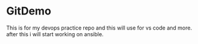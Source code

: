 # GitDemo
This is for my devops practice repo and this will use for vs code and more.
<br>
after this i will start working on ansible.
